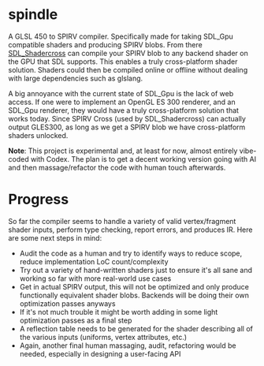 # spindle

A GLSL 450 to SPIRV compiler. Specifically made for taking SDL_Gpu compatible shaders and producing SPIRV blobs. From there [SDL_Shadercross](https://github.com/libsdl-org/SDL_shadercross) can compile your SPIRV blob to any backend shader on the GPU that SDL supports. This enables a truly cross-platform shader solution. Shaders could then be compiled online or offline without dealing with large dependencies such as glslang.

A big annoyance with the current state of SDL_Gpu is the lack of web access. If one were to implement an OpenGL ES 300 renderer, and an SDL_Gpu renderer, they would have a truly cross-platform solution that works today. Since SPIRV Cross (used by SDL_Shadercross) can actually output GLES300, as long as we get a SPIRV blob we have cross-platform shaders unlocked.

**Note**: This project is experimental and, at least for now, almost entirely vibe-coded with Codex. The plan is to get a decent working version going with AI and then massage/refactor the code with human touch afterwards.

# Progress

So far the compiler seems to handle a variety of valid vertex/fragment shader inputs, perform type checking, report errors, and produces IR. Here are some next steps in mind:
- Audit the code as a human and try to identify ways to reduce scope, reduce implementation LoC count/complexity
- Try out a variety of hand-written shaders just to ensure it's all sane and working so far with more real-world use cases
- Get in actual SPIRV output, this will not be optimized and only produce functionally equivalent shader blobs. Backends will be doing their own optimization passes anyways
- If it's not much trouble it might be worth adding in some light optimization passes as a final step
- A reflection table needs to be generated for the shader describing all of the various inputs (uniforms, vertex attributes, etc.)
- Again, another final human massaging, audit, refactoring would be needed, especially in designing a user-facing API
